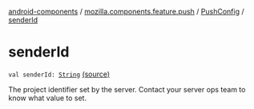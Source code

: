 [android-components](../../index.md) / [mozilla.components.feature.push](../index.md) / [PushConfig](index.md) / [senderId](./sender-id.md)

# senderId

`val senderId: `[`String`](https://kotlinlang.org/api/latest/jvm/stdlib/kotlin/-string/index.html) [(source)](https://github.com/mozilla-mobile/android-components/blob/master/components/feature/push/src/main/java/mozilla/components/feature/push/AutoPushFeature.kt#L365)

The project identifier set by the server. Contact your server ops team to know what value to set.

